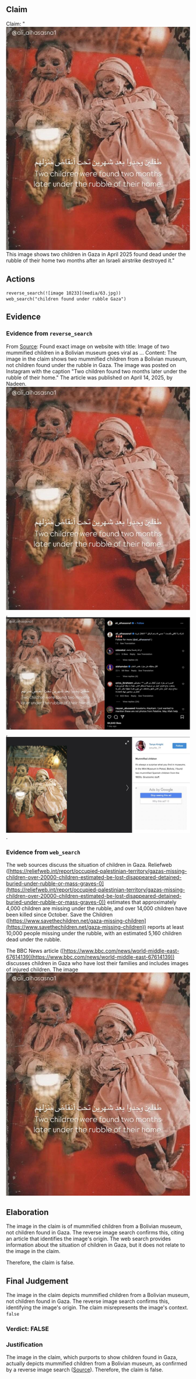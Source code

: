 ## Claim
Claim: "![image 10233](media/63.jpg) This image shows two children in Gaza in April 2025 found dead under the rubble of their home two months after an Israeli airstrike destroyed it."

## Actions
```
reverse_search(![image 10233](media/63.jpg))
web_search("children found under rubble Gaza")
```

## Evidence
### Evidence from `reverse_search`
From [Source](https://kashif.ps/en/index.php/2025/04/14/image-of-two-mummified-children-in-a-bolivian-museum-goes-viral-as-from-gaza/): Found exact image on website with title: Image of two mummified children in a Bolivian museum goes viral as ...
Content: The image in the claim shows two mummified children from a Bolivian museum, not children found under the rubble in Gaza. The image was posted on Instagram with the caption "Two children found two months later under the rubble of their home." The article was published on April 14, 2025, by Nadeen. ![image 10233](media/63.jpg), ![image 11636](media/2025-08-30_23-59-1756598341-645710.jpg), ![image 11637](media/2025-08-30_23-59-1756598347-775016.jpg).


### Evidence from `web_search`
The web sources discuss the situation of children in Gaza. Reliefweb ([https://reliefweb.int/report/occupied-palestinian-territory/gazas-missing-children-over-20000-children-estimated-be-lost-disappeared-detained-buried-under-rubble-or-mass-graves-0](https://reliefweb.int/report/occupied-palestinian-territory/gazas-missing-children-over-20000-children-estimated-be-lost-disappeared-detained-buried-under-rubble-or-mass-graves-0)) estimates that approximately 4,000 children are missing under the rubble, and over 14,000 children have been killed since October. Save the Children ([https://www.savethechildren.net/gaza-missing-children](https://www.savethechildren.net/gaza-missing-children)) reports at least 10,000 people missing under the rubble, with an estimated 5,160 children dead under the rubble.

The BBC News article ([https://www.bbc.com/news/world-middle-east-67614139](https://www.bbc.com/news/world-middle-east-67614139)) discusses children in Gaza who have lost their families and includes images of injured children. The image ![image 10233](media/63.jpg)

## Elaboration
The image in the claim is of mummified children from a Bolivian museum, not children found in Gaza. The reverse image search confirms this, citing an article that identifies the image's origin. The web search provides information about the situation of children in Gaza, but it does not relate to the image in the claim.

Therefore, the claim is false.


## Final Judgement
The image in the claim depicts mummified children from a Bolivian museum, not children found in Gaza. The reverse image search confirms this, identifying the image's origin. The claim misrepresents the image's context. `false`

### Verdict: FALSE

### Justification
The image in the claim, which purports to show children found in Gaza, actually depicts mummified children from a Bolivian museum, as confirmed by a reverse image search ([Source](https://kashif.ps/en/index.php/2025/04/14/image-of-two-mummified-children-in-a-bolivian-museum-goes-viral-as-from-gaza/)). Therefore, the claim is false.
